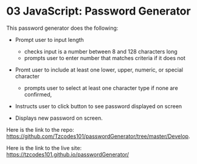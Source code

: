 # 03 JavaScript: Password Generator

This password generator does the following:

- Prompt user to input length
    - checks input is a number between 8 and 128 characters long
    - prompts user to enter number that matches criteria if it does not

- Promt user to include at least one lower, upper, numeric, or special character
    - prompts user to select at least one character type if none are confirmed,

- Instructs user to click button to see password displayed on screen

- Displays new password on screen.

Here is the link to the repo: https://github.com/Tzcodes101/passwordGenerator/tree/master/Develop.

Here is the link to the live site: https://tzcodes101.github.io/passwordGenerator/
